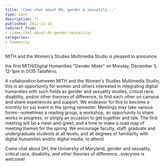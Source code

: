 ```yaml
---
title: 'Come chat about DH, gender & sexuality...'
type: post
description: ""
published: 2011-11-14
redirect_from: 
- /come-chat-about-dh-gender-sexuality/
categories:
- Community
---
```

MITH and the Women's Studies Multimedia Studio is pleased to announce:

the first MITH/Digital Humanities "Gender Mixer" on Monday, December 5, 12-1pm in 0135 Taliaferro.

A collaboration between MITH and the Women's Studies Multimedia Studio, this is an opportunity for women and others interested in integrating digital humanities with such fields as gender and sexuality studies, critical race, disability, and/or other theories of difference, to find each other on campus and share experiences and support. We endeavor for this to become a monthly (or so) event in the spring semester. Meetings may take various forms--sometimes a reading group, a workshop, an opportunity to share works in progress, or simply an occasion to get together and talk. The first meeting will be a meet-and-greet, and a time to make a road map of meeting themes for the spring. We encourage faculty, staff, graduate and undergraduate students at all levels, and all degrees of familiarity with digital humanities and/or digital media, to attend.

Come chat about DH, the University of Maryland, gender and sexuality, critical race, disability, and other theories of difference...everyone is welcome!
